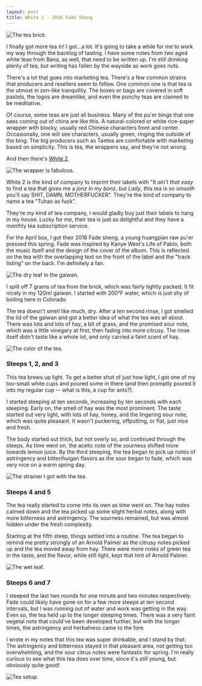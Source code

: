 ```yaml
---
layout: post
title: White 2 - 2016 Fade Sheng
---
```


![The tea brick.](/assets/tasting/w2fade-brick.jpg)

I finally got more tea in!  I got...a lot.  It's going to take a while for me to work my way through the backlog of tasting.  I have some notes from two aged white teas from Bana, as well, that need to be written up.  I'm still drinking plenty of tea, but writing has fallen by the wayside as work goes nuts.

There's a lot that goes into marketing tea.  There's a few common strains that producers and resellers seem to follow.  One common one is that tea is the utmost in zen-like tranquility.  The boxes or bags are covered in soft pastels, the logos are dreamlike, and even the punchy teas are claimed to be meditative.

Of course, some teas are just all business.  Many of the pu'er bings that one sees coming out of china are like this.  A natural-colored or white rice-paper wrapper with blocky, usually red Chinese characters front and center.  Occasionally, one will see characters, usually green, ringing the outside of the bing.  The big producers such as Taetea are comfortable with marketing based on simplicity.  This is tea, the wrappers say, and they're not wrong.

And then there's [White 2](http://white2tea.com).

![The wrapper is fabulous.](/assets/tasting/w2fade-front-back.jpg)

White 2 is the kind of company to imprint their labels with "It *ain't that easy* to find a tea that gives me a *jonz in my bonz*, but *Lady*, this tea is so *smooth* you'll say SHIT, DAMN, MOTHERFUCKER".  They're the kind of company to name a tea "Tuhao as fuck".

They're *my* kind of tea company, I would gladly buy just their labels to hang in my house.  Lucky for me, their tea is just as delightful and they have a monthly tea subscription service.

For the April box, I got their 2016 Fade sheng, a young huangpian raw pu'er pressed this spring.  Fade was inspired by Kanye West's Life of Pablo, both the music itself and the design of the cover of the album.  This is reflected on the tea with the overlapping text on the front of the label and the "track listing" on the back.  I'm definitely a fan.

![The dry leaf in the gaiwan.](/assets/tasting/w2fade-dry.jpg)

I split off 7 grams of tea from the brick, which was fairly tightly packed.  It fit nicely in my 120ml gaiwan.  I started with 200&deg;F water, which is just shy of boiling here in Colorado.

The tea doesn't smell like much, dry.  After a ten second rinse, I got smelled the lid of the gaiwan and got a better idea of what the tea was all about.  There was lots and lots of hay, a bit of grass, and the promised sour note, which was a little vinegary at first, then fading into more citrusy.  The rinse itself didn't taste like a whole lot, and only carried a faint scent of hay.

![The color of the tea.](/assets/tasting/w2fade-color.jpg)

### Steeps 1, 2, and 3

This tea brews up light.  To get a better shot of just how light, I got one of my too-small white cups and poured some in there (and then promptly poured it into my regular cup -- what is this, a cup for ants?).

I started steeping at ten seconds, increasing by ten seconds with each steeping.  Early on, the smell of hay was the most prominent.  The taste started out very light, with lots of hay, honey, and the lingering sour note, which was quite pleasant.  It wasn't puckering, offputting, or flat, just nice and fresh.

The body started out thick, but not overly so, and continued through the steeps.  As time went on, the acetic note of the sourness shifted more towards lemon juice.  By the third steeping, the tea began to pick up notes of astringency and bitter/huigan flavors as the sour began to fade, which was very nice on a warm spring day.

![The strainer I got with the tea.](/assets/tasting/w2fade-strainer.jpg)

### Steeps 4 and 5

The tea really started to come into its own as time went on.  The hay notes calmed down and the tea picked up some slight herbal notes, along with more bitterness and astringency.  The sourness remained, but was almost hidden under the fresh complexity.

Starting at the fifth steep, things settled into a routine.  The tea began to remind me pretty strongly of an Arnold Palmer as the citrusy notes picked up and the tea moved away from hay.  There were more notes of green tea in the taste, and the flavor, while still light, kept that hint of Arnold Palmer.

![The wet leaf.](/assets/tasting/w2fade-leaf.jpg)

### Steeps 6 and 7

I steeped the last two rounds for one minute and two minutes respectively.  Fade could likely have gone on for a few more steeps at ten second intervals, but I was running out of water and work was getting in the way.  Even so, the tea held up to the longer steeping times.  There was a very faint vegetal note that could've been developed further, but with the longer times, the astringency and herbalness came to the fore.

I wrote in my notes that this tea was super drinkable, and I stand by that.  The astringency and bitterness stayed in that pleasant area, not getting too overwhelming, and the sour citrus notes were fantastic for spring.  I'm really curious to see what this tea does over time, since it's still young, but obviously quite good!

![Tea setup.](/assets/tasting/w2fade-setup.jpg)
